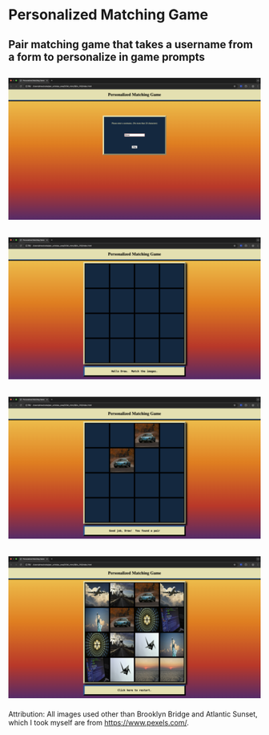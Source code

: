 # Personalized Matching Game
Pair matching game that takes a username from a form to personalize in game prompts
---
![alt text](screenshots/Screenshot%202025-03-19%20at%202.11.05%20PM%20(2).png)
---
![alt text](screenshots/Screenshot%202025-03-19%20at%202.11.13%20PM%20(2).png)
---
![alt text](screenshots/Screenshot%202025-03-19%20at%202.12.59%20PM%20(2).png)
---
![alt text](screenshots/Screenshot%202025-03-19%20at%202.13.42%20PM%20(2).png)
---
Attribution: All images used other than Brooklyn Bridge and Atlantic Sunset, which I took myself are from https://www.pexels.com/.